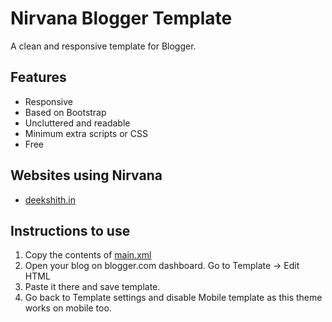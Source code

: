 # Nirvana Blogger Template

A clean and responsive template for Blogger.

## Features
 - Responsive
 - Based on Bootstrap
 - Uncluttered and readable
 - Minimum extra scripts or CSS
 - Free

## Websites using Nirvana
 - [deekshith.in](http://www.deekshith.in)

## Instructions to use
 1. Copy the contents of [main.xml](https://raw.githubusercontent.com/adeekshith/nirvana-blogger-template/master/main.xml) 
 2. Open your blog on blogger.com dashboard. Go to Template → Edit HTML
 3. Paste it there and save template.
 4. Go back to Template settings and disable Mobile template as this theme works on mobile too.

